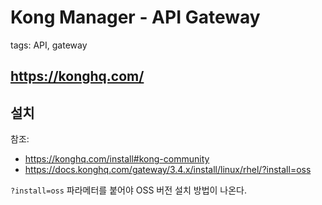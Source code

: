 # Kong Manager - API Gateway 
tags: API, gateway

## https://konghq.com/

## 설치
참조: 
- https://konghq.com/install#kong-community
- https://docs.konghq.com/gateway/3.4.x/install/linux/rhel/?install=oss

`?install=oss` 파라메터를 붙어야 OSS 버전 설치 방법이 나온다.

